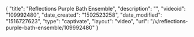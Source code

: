 {
    "title": "Reflections Purple Bath Ensemble",
    "description": "",
    "videoid": "109992480",
    "date_created": "1502523258",
    "date_modified": "1516727623",
    "type": "captivate",
    "layout": "video",
    "url": "\/v\/reflections-purple-bath-ensemble\/109992480"
}